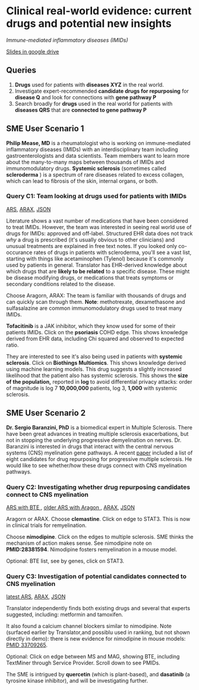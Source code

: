 # Clinical real-world evidence: current drugs and potential new insights

_Immune-mediated inflammatory diseases (IMIDs)_

[Slides in google drive](https://drive.google.com/drive/folders/1gQC9RhE6jxPWRHm7fMf4MPW3ewq-LH0i)

## Queries

1. **Drugs** used for patients with **diseases XYZ** in the real world.
2. Investigate expert-recommended **candidate drugs for repurposing** for **disease Q** and look for connections with **gene pathway P**
3. Search broadly for **drugs** used in the real world for patients with **diseases QRS** that are **connected to gene pathway P**

## SME User Scenario 1

**Philip Mease, MD** is a rheumatologist who is working on immune-mediated inflammatory diseases (IMIDs) with an interdisciplinary team including gastroenterologists and data scientists. Team members want to learn more about the many-to-many maps between thousands of IMIDs and immunomodulatory drugs. **Systemic sclerosis** (sometimes called **scleroderma** ) is a spectrum of rare diseases related to excess collagen, which can lead to fibrosis of the skin, internal organs, or both.

### Query C1: Team looking at drugs used for patients with IMIDs

[ARS](https://arax.ncats.io/?r=d206d96a-635d-4749-a0af-384d9b9b6eb8), [ARAX](https://arax.ncats.io/?r=33608), [JSON](https://github.com/NCATSTranslator/minihackathons/blob/main/2021-12_demo/workflowC/C1.json)

Literature shows a vast number of medications that have been considered to treat IMIDs. However, the team was interested in seeing real world use of drugs for IMIDs: approved and off-label. Structured EHR data does not track _why_ a drug is prescribed (it's usually obvious to other clinicians) and unusual treatments are explained in free text notes. If you looked only co-occurance rates of drugs in patients with scleroderma, you&#39;ll see a vast list, starting with things like acetaminophen (Tylenol) because it&#39;s commonly used by patients in general. Translator has EHR-derived knowledge about which drugs that are **likely to be related** to a specific disease. These might be disease modifying drugs, or medications that treats symptoms or secondary conditions related to the disease.

Choose Aragorn, ARAX: The team is familiar with thousands of drugs and can quickly scan through them. **Note**: methotrexate, dexamethasone and sulfasalazine are common immunomodulatory drugs used to treat many IMIDs.

**Tofacitinib** is a JAK inhibitor, which they know used for some of their patients IMIDs.
Click on the **psoriasis** COHD edge. This shows knowledge derived from EHR data, including Chi squared and observed to expected ratio.

They are interested to see it's also being used in patients with **systemic sclerosis**. Click on **Biothings Multiomics**. This shows knowledge derived using machine learning models. This drug suggests a slightly increased likelihood that the patient also has systemic sclerosis. This shows the **size of the population,** reported in **log** to avoid differential privacy attacks: order of magnitude is log 7 **10,000,000** patients, log 3, **1,000** with systemic sclerosis.

## SME User Scenario 2

**Dr. Sergio Baranzini, PhD** is a biomedical expert in Multiple Sclerosis. There have been great advances in treating multiple sclerosis exacerbations, but not in stopping the underlying progressive demyelination on nerves. Dr. Baranzini is interested in drugs that interact with the central nervous systems (CNS) myelination gene pathways. A recent [paper](https://pubmed.ncbi.nlm.nih.gov/31100209) included a list of eight candidates for drug repurposing for progressive multiple sclerosis. He would like to see whether/how these drugs connect with CNS myelination pathways.

### Query C2: Investigating whether drug repurposing candidates connect to CNS myelination

[ARS with BTE ](https://arax.ncats.io/?r=5a1e4475-e01c-4f5d-b86a-efda20dddbe9), [older ARS with Aragon ](https://arax.ncats.io/index.html?r=aa62c8b3-d934-4b2f-ac11-2ce0c2c719a1), [ARAX](https://arax.ncats.io/index.html?r=32963), [JSON](https://github.com/NCATSTranslator/minihackathons/blob/main/2021-12_demo/workflowC/C2.json)

Aragorn or ARAX. Choose **clemastine**. Click on edge to STAT3. This is now in clinical trials for remyelination.

Choose **nimodipine**. Click on the edges to multiple sclerosis. SME thinks the mechanism of action makes sense. See nimodipine note on **PMID:28381594**. Nimodipine fosters remyelination in a mouse model.

Optional: BTE list, see by genes, click on STAT3.

### Query C3: Investigation of potential candidates connected to CNS myelination

[latest ARS](https://arax.ncats.io/?r=f070eda1-5095-4587-b021-3a5831d6b5ea), [ARAX](https://arax.ncats.io/?r=32966), [JSON](https://github.com/NCATSTranslator/minihackathons/blob/main/2021-12_demo/workflowC/C3.json)

Translator independently finds both existing drugs and several that experts suggested, including: metformin and tamoxifen.

It also found a calcium channel blockers similar to nimodipine. Note (surfaced earlier by Translator,and possiblu used in ranking, but not shown directly in demo): there is new evidence for nimodipine in mouse models: [PMID 33709265](https://pubmed.ncbi.nlm.nih.gov/33709265).

Optional: Click on edge between MS and MAG, showing BTE, including TextMiner through Service Provider. Scroll down to see PMIDs.

The SME is intrigued by **quercetin** (which is plant-based), and **dasatinib** (a tyrosine kinase inhibitor), and will be investigating further.
